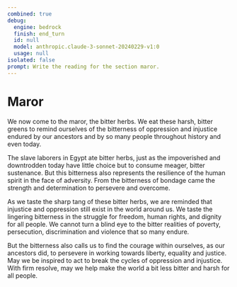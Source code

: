 ```yaml
---
combined: true
debug:
  engine: bedrock
  finish: end_turn
  id: null
  model: anthropic.claude-3-sonnet-20240229-v1:0
  usage: null
isolated: false
prompt: Write the reading for the section maror.
---
```


# Maror

We now come to the maror, the bitter herbs. We eat these harsh, bitter greens to remind ourselves of the bitterness of oppression and injustice endured by our ancestors and by so many people throughout history and even today.

The slave laborers in Egypt ate bitter herbs, just as the impoverished and downtrodden today have little choice but to consume meager, bitter sustenance. But this bitterness also represents the resilience of the human spirit in the face of adversity. From the bitterness of bondage came the strength and determination to persevere and overcome.

As we taste the sharp tang of these bitter herbs, we are reminded that injustice and oppression still exist in the world around us. We taste the lingering bitterness in the struggle for freedom, human rights, and dignity for all people. We cannot turn a blind eye to the bitter realities of poverty, persecution, discrimination and violence that so many endure.

But the bitterness also calls us to find the courage within ourselves, as our ancestors did, to persevere in working towards liberty, equality and justice. May we be inspired to act to break the cycles of oppression and injustice. With firm resolve, may we help make the world a bit less bitter and harsh for all people.
